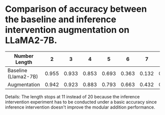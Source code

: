 # Comparison of accuracy between the baseline and inference intervention augmentation on LLaMA2-7B.


| Number Length | 2      | 3      | 4       | 5       | 6        | 7       | 8       | 9       | 10      | 11    |
|--------------|--------|--------|---------|---------|----------|---------|---------|---------|---------|-------|
| Baseline (Llama2-7B)      | 0.955  | 0.933 | 0.853 | 0.693 | 0.363 | 0.132 | 0.044 | 0.006 | 0.0007  | 0  |
| Augmentation | 0.942  | 0.923 | 0.883 | 0.793 | 0.663 | 0.432 | 0.264 | 0.200 | 0.155  | 0.131  |

Details: The length stops at 11 instead of 20 because the inference intervention experiment has to be conducted under a basic accuracy since inference intervention doesn't improve the modular addition performance.
